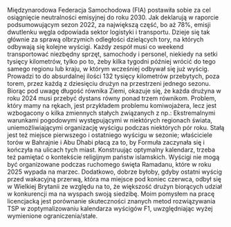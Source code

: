 Międzynarodowa Federacja Samochodowa (FIA) postawiła sobie za cel osiągnięcie neutralności
emisyjnej do roku 2030. Jak deklarują w raporcie podsumowującym sezon 2022, za największą
część, bo aż 78%, emisji dwutlenku węgla odpowiada sektor logistyki i transportu. Dzieje się tak
głównie za sprawą olbrzymich odległości dzielących tory, na których odbywają się kolejne
wyścigi.
Każdy zespół musi co weekend transportować niezbędny sprzęt, samochody i personel, niekiedy
na setki tysięcy kilometrów, tylko po to, żeby kilka tygodni później wrócić do tego samego regionu
lub kraju, w którym wcześniej odbywał się już wyścig. Prowadzi to do absurdalnej ilości 132
tysięcy kilometrów przebytych, poza torem, przez każdą z dziesięciu drużyn na przestrzeni
jednego sezonu. Biorąc pod uwagę długość równika Ziemi, okazuje się, że każda drużyna w roku
2024 musi przebyć dystans równy ponad trzem równikom.
Problem, który mamy na rękach, jest przykładem problemu komiwojażera, lecz jest wzbogacony o
kilka zmiennych stałych związanych z np.:
Ekstremalnymi warunkami pogodowymi występującymi w niektórych regionach świata,
uniemożliwiającymi organizację wyścigu podczas niektórych pór roku. Stałą jest też miejsce
pierwszego i ostatniego wyścigu w sezonie; właściciele torów w Bahrajnie i Abu Dhabi płacą za
to, by Formuła zaczynała się i kończyła na ulicach tych miast. Konstruując optymalny kalendarz,
trzeba też pamiętać o kontekście religijnym państw islamskich. Wyścigi nie mogą być
organizowane podczas ruchomego święta Ramadanu, które w roku 2025 wypada na marzec.
Dodatkowo, dobrze byłoby, gdyby ostatni wyścig przed wakacyjną przerwą, która ma miejsce
pod koniec czerwca, odbył się w Wielkiej Brytanii ze względu na to, że większość drużyn
biorących udział w konkurencji ma na wyspach swoją siedzibę.
Moim pomysłem na pracę licencjacką jest porównanie skuteczności znanych metod
rozwiązywania TSP w zoptymalizowaniu kalendarza wyścigów F1, uwzględniając wyżej
wymienione ograniczenia/stałe.
